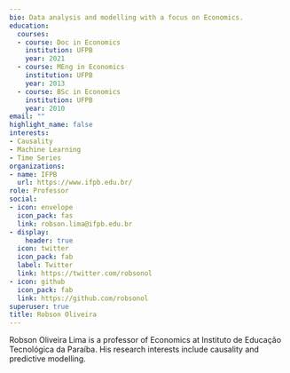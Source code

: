 ```yaml
---
bio: Data analysis and modelling with a focus on Economics.
education:
  courses:
  - course: Doc in Economics
    institution: UFPB
    year: 2021
  - course: MEng in Economics
    institution: UFPB
    year: 2013
  - course: BSc in Economics
    institution: UFPB
    year: 2010
email: ""
highlight_name: false
interests:
- Causality 
- Machine Learning
- Time Series
organizations:
- name: IFPB
  url: https://www.ifpb.edu.br/
role: Professor
social:
- icon: envelope
  icon_pack: fas
  link: robson.lima@ifpb.edu.br
- display:
    header: true
  icon: twitter
  icon_pack: fab
  label: Twitter
  link: https://twitter.com/robsonol
- icon: github
  icon_pack: fab
  link: https://github.com/robsonol
superuser: true
title: Robson Oliveira 
---
```


Robson Oliveira Lima is a professor of Economics at Instituto de Educação Tecnológica da Paraíba. His research interests include causality and predictive modelling.

